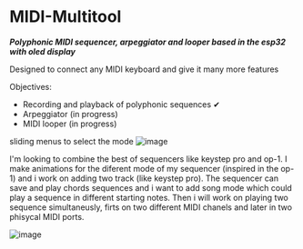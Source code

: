 # MIDI-Multitool
***Polyphonic MIDI sequencer, arpeggiator and looper based in the esp32 with oled display***

Designed to connect any MIDI keyboard and give it many more features


Objectives:
  - Recording and playback of polyphonic sequences ✔
  - Arpeggiator (in progress)
  - MIDI looper (in progress)

sliding menus to select the mode
![image](https://github.com/user-attachments/assets/df779f71-00f6-4f63-8d6d-ec849f8ba01f)

I'm looking to combine the best of sequencers like keystep pro and op-1. I make animations for the diferent mode of my sequencer (inspired in the op-1) and i work on adding two track (like keystep pro). The sequencer can save and play chords sequences and i want to add song mode which could play a sequence in different starting notes. Then i will work on playing two sequence simultaneusly, firts on two different MIDI chanels and later in two phisycal MIDI ports.

![image](https://github.com/user-attachments/assets/3e74f5cf-f39e-40b9-8cee-384ce6755b43)
